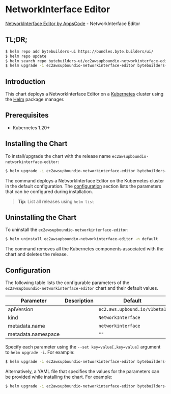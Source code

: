 # NetworkInterface Editor

[NetworkInterface Editor by AppsCode](https://byte.builders) - NetworkInterface Editor

## TL;DR;

```bash
$ helm repo add bytebuilders-ui https://bundles.byte.builders/ui/
$ helm repo update
$ helm search repo bytebuilders-ui/ec2awsupboundio-networkinterface-editor --version=v0.4.18
$ helm upgrade -i ec2awsupboundio-networkinterface-editor bytebuilders-ui/ec2awsupboundio-networkinterface-editor -n default --create-namespace --version=v0.4.18
```

## Introduction

This chart deploys a NetworkInterface Editor on a [Kubernetes](http://kubernetes.io) cluster using the [Helm](https://helm.sh) package manager.

## Prerequisites

- Kubernetes 1.20+

## Installing the Chart

To install/upgrade the chart with the release name `ec2awsupboundio-networkinterface-editor`:

```bash
$ helm upgrade -i ec2awsupboundio-networkinterface-editor bytebuilders-ui/ec2awsupboundio-networkinterface-editor -n default --create-namespace --version=v0.4.18
```

The command deploys a NetworkInterface Editor on the Kubernetes cluster in the default configuration. The [configuration](#configuration) section lists the parameters that can be configured during installation.

> **Tip**: List all releases using `helm list`

## Uninstalling the Chart

To uninstall the `ec2awsupboundio-networkinterface-editor`:

```bash
$ helm uninstall ec2awsupboundio-networkinterface-editor -n default
```

The command removes all the Kubernetes components associated with the chart and deletes the release.

## Configuration

The following table lists the configurable parameters of the `ec2awsupboundio-networkinterface-editor` chart and their default values.

|     Parameter      | Description |                 Default                 |
|--------------------|-------------|-----------------------------------------|
| apiVersion         |             | <code>ec2.aws.upbound.io/v1beta1</code> |
| kind               |             | <code>NetworkInterface</code>           |
| metadata.name      |             | <code>networkinterface</code>           |
| metadata.namespace |             | <code>""</code>                         |


Specify each parameter using the `--set key=value[,key=value]` argument to `helm upgrade -i`. For example:

```bash
$ helm upgrade -i ec2awsupboundio-networkinterface-editor bytebuilders-ui/ec2awsupboundio-networkinterface-editor -n default --create-namespace --version=v0.4.18 --set apiVersion=ec2.aws.upbound.io/v1beta1
```

Alternatively, a YAML file that specifies the values for the parameters can be provided while
installing the chart. For example:

```bash
$ helm upgrade -i ec2awsupboundio-networkinterface-editor bytebuilders-ui/ec2awsupboundio-networkinterface-editor -n default --create-namespace --version=v0.4.18 --values values.yaml
```
